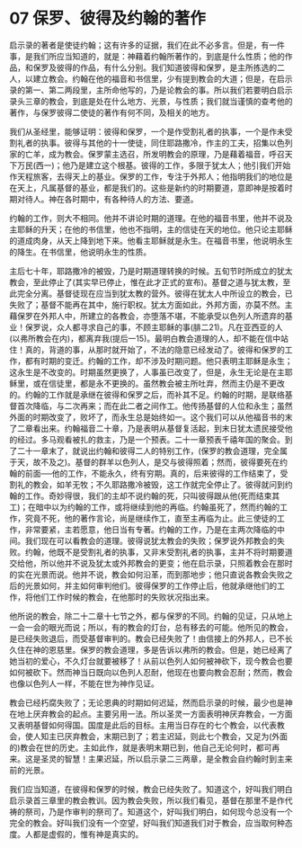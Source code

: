 # 07 保罗、彼得及约翰的著作


启示录的著者是使徒约翰；这有许多的证据，我们在此不必多言。但是，有一件事，是我们所应当知道的，就是：神藉着约翰所著作的，到底是什么性质；他的作品，和保罗及彼得的作品，有什么分别。我们知道彼得和保罗，是主所拣选的二人，以建立教会。约翰在他的福音和书信里，少有提到教会的大道；但是，在启示录的第一、第二两段里，主所命他写的，乃是论教会的事。所以我们若要明白启示录头三章的教会，到底是处在什么地方、光景，与性质；我们就当谨慎的查考他的著作，与保罗彼得二使徒的著作有何不同，及相关的地方。

我们从圣经里，能够证明：彼得和保罗，一个是作受割礼者的执事，一个是作未受割礼者的执事。彼得与其他的十一使徒，同住耶路撒冷，作主的工夫，招集以色列家的亡羊，成为教会。保罗蒙主选召，所发明教会的原理，乃是藉着福音，呼召天下万民(西一)；他乃是建立这个根基。彼得的工作，多限于犹太人；他引我们开始作天程旅客，去得天上的基业。保罗的工作，专注于外邦人；他指明我们的地位是在天上，凡属基督的基业，都是我们的。这些是新约的时期要道，意即神是按着时期对待人。神在各时期中，有各种待人的方法、要道。

约翰的工作，则大不相同。他并不讲论时期的道理。在他的福音书里，他并不说及主耶稣的升天；在他的书信里，他也不指明，主的信徒在天的地位。他只论主耶稣的道成肉身，从天上降到地下来。他看主耶稣就是永生。在福音书里，他说明永生的降生。在书信里，他说明永生的性质。

主后七十年，耶路撒冷的被毁，乃是时期道理转换的时候。五旬节时所成立的犹太教会，至此停止了(其实早已停止，惟在此才正式的宣布)。基督之道与犹太教，至此完全分离。基督徒现在应当到犹太教的营外。彼得在犹太人中所设立的教会，已失败了；基督不能再在其中，施行职权。犹太方面如此，外邦方面，亦莫不然。主藉保罗在外邦人中，所建立的各教会，亦堕落不堪，不能承受以色列人所遗弃的基业！保罗说，众人都寻求自己的事，不顾主耶稣的事(腓二21)。凡在亚西亚的人(以弗所教会在内)，都离弃我(提后一15)。最明白教会道理的人，却不能在信中站住！真的，背道的事，从那时就开始了，不法的隐意已经发动了。彼得和保罗的工作，都有时期的变迁。约翰的工作，却不涉及时期问题。他只表明主耶稣是永生；这永生是不改变的。时期虽然更换了，人事虽已改变了，但是，永生无论是在主耶稣里，或在信徒里，都是永不更换的。虽然教会被主所吐弃，然而主仍是不更改的。约翰的工作就是承继在彼得和保罗之后，而补其不足。约翰的时期，是联络基督首次降临，与二次再来；而在此二者之间作工。他传扬基督的人位和永生；虽然外面的时期改变了，败坏了，而永生总是始终如一。这个我们可以从他福音书的末了二章看出来。约翰福音二十章，乃是表明从基督复活起，到末日犹太遗民接受他的经过。多马观看被扎的救主，乃是一个预表。二十一章预表千禧年国的聚会。到了二十一章末了，就说出约翰和彼得二人的特别工作，(保罗的教会道理，完全属于天，故不及之)。基督的群羊以色列人，是交与彼得照着；然而，彼得要死在约翰的前面──他的工作，不能永久，终有穷期。真的，后来彼得的工作结束了，受割礼的教会，如羊无牧；不久耶路撒冷被毁，这工作就完全停止了。彼得就问到约翰的工作。奇妙得很，我们的主却不说约翰的死，只叫彼得跟从他(死而结束其工)；在暗中以为约翰的工作，或将继续到他的再临。约翰虽死了，然而约翰的工作，究竟不死，他的著作言论，尚是继续作工，直至主再临为止。此三使徒的工作，非常要紧，主若愿意，他日当有专著。约翰的工作，乃是在主两次降临的中间。我们现在可以看教会的道理。彼得说犹太教会的失败；保罗说外邦教会的失败。约翰，他既不是受割礼者的执事，又非末受割礼者的执事，主并不将时期要道交给他，所以他并不说及犹太或外邦教会的更变；他在启示录，只照着教会在那时的实在光景而说。他并不说，教会如何沿革，而到那地步；他只直说各教会失败之后的光景如何，并主如何审判他们。彼得保罗的工作停止后，他就承继他们的工作，将他们工作时候的教会，在他那时的失败状况指出来。

他所说的教会，除二十二章十七节之外，都与保罗的不同。约翰的见证，只从地上一会一会的眼光而说；所以，有的教会的灯台，总有移去的可能。他所见的教会，是已经失败退后，而受基督审判的。教会已经失败了！由信接上的外邦人，已不长久住在神的恩慈里。保罗的教会道理，多是告诉以弗所的教会。但是，她已经离了她当初的爱心，不久灯台就要被移了！从前以色列人如何被神砍下，现今教会也要如何被砍下。然而神当日既向以色列人忍耐，他现在也要向教会忍耐；然而，教会也像以色列人一样，不能在世为神作见证。

教会已经朽腐失败了；无论恩典的时期如何迟延，然而启示录的时候，最少也是神在地上厌弃教会的起点。主要另用一法。所以圣灵一方面表明神厌弃教会，一方面又表明基督如何得国。国度是此后的目标。主用当日存在的七个教会，以代表教会，使人知主已厌弃教会，末期已到了；若主迟延，则此七个教会，又足为(外面的)教会在世的历史。主如此作，就是表明末期已到，他自己无论何时，都可再来。这是圣灵的智慧！主果迟延，所以启示录二三两章，是全教会自约翰时到主来前的光景。

我们应当知道，在彼得和保罗的时候，教会已经失败了。知道这个，好叫我们明白启示录首三章里的教会教训。因为教会失败，所以我们看见，基督在那里不是作代祷的祭司，乃是作审判的祭司了。知道这个，好叫我们明白，如何现今总没有一个完全的教会。好叫我们没有一个空望，好叫我们知道我们对于教会，应当取何种态度。人都是虚假的，惟有神是真实的。

